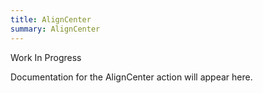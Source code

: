 ```yaml
---
title: AlignCenter
summary: AlignCenter
---
```


Work In Progress

Documentation for the AlignCenter action will appear here.